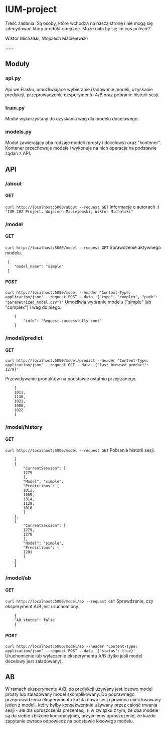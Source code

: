 # IUM-project

Treść zadania:
Są osoby, które wchodzą na naszą stronę i nie mogą się zdecydować który produkt obejrzeć. Może dało by się im coś polecić?

Wiktor Michalski, Wojciech Maciejewski

===
## Moduły

### api.py
Api we Flasku, umożliwiające wybieranie i ładowanie modeli, uzyskanie predykcji, przeprowadzenie eksperymentu A/B oraz pobranie historii sesji.

### train.py
Moduł wykorzystany do uzyskania wag dla modelu docelowego.

### models.py
Moduł zawierający oba rodzaje modeli (prosty i docelowy) oraz "kontener". Kontener przechowuje modele i wykonuje na nich operacje na podstawie żądań z API.

## API

### /about
#### GET
```curl http://localhost:5000/about --request GET```
Informacje o autorach :)
```"IUM 20Z Project. Wojciech Maciejewski, Wiktor Michalski"```

### /model
#### GET
```curl http://localhost:5000/model --request GET```
Sprawdzenie aktywnego modelu.
```
 {
    "model_name": "simple"
 }
```

#### POST
```curl http://localhost:5000/model --header "Content-Type: application/json" --request POST --data '{"type": "complex", "path": "parametrized_model.csv"}'```
Umożliwia wybranie modelu ("simple" lub "complex") i wag do niego. 
```
    {
        "info": "Request successfully sent"
    }
```

### /model/predict
#### GET
    curl http://localhost:5000/model/predict --header "Content-Type: application/json" --request GET --data '{"last_browsed_product": 1279}'
Przewidywanie produktów na podstawie ostatnio przejrzanego.
```
    [
    1011, 
    1130, 
    1021, 
    1008, 
    1022
    ]
```

### /model/history
#### GET
```curl http://localhost:5000/model --request GET```
Pobranie historii sesji.
```
    [
    {
        "CurrentSession": [
        1279
        ], 
        "Model": "simple", 
        "Predictions": [
        1012, 
        1009, 
        1314, 
        1128, 
        1016
        ]
    }, 
    {
        "CurrentSession": [
        1279, 
        1278
        ], 
        "Model": "simple", 
        "Predictions": [
        1281
        ]
    }
    ]
```

### /model/ab
#### GET
```curl http://localhost:5000/model/ab --request GET```
Sprawdzenie, czy eksperyment A/B jest uruchomiony.
```
    {
    "AB_status": false
    }
```

#### POST
```curl http://localhost:5000/model/ab --header "Content-Type: application/json" --request POST --data '{"status": true}'```
Uruchomienie lub wyłączenie eksperymentu A/B (tylko jeśli model docelowy jest załadowany).

## AB
W ramach eksperymentu A/B, do predykcji używany jest losowo model prosty lub załadowany model skomplikowany. Do poprawnego przeprowadzenia eksperymentu każda nowa sesja powinna mieć losowany jeden z modeli, który byłby konsekwentnie używany przez całość trwania sesji - ale dla uproszczenia prezentacji (i w związku z tym, że oba modele są do siebie zbliżone koncepcyjnie), przyjmiemy uproszczenie, że każde zapytanie zwraca odpowiedź na podstawie losowego modelu.
